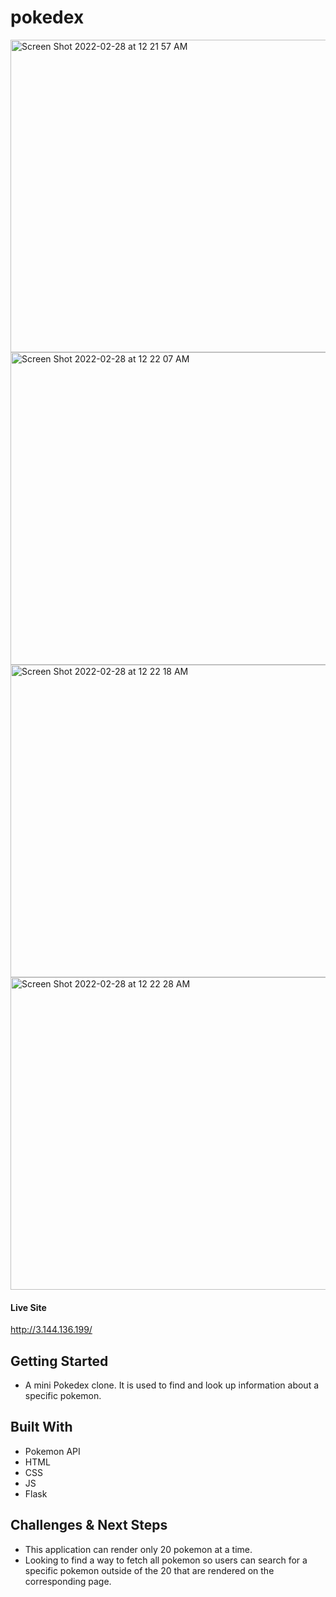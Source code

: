 # pokedex
<img width="801" alt="Screen Shot 2022-02-28 at 12 21 57 AM" src="https://user-images.githubusercontent.com/91032459/155949492-c18213b6-4691-4947-b4c1-77e3a3a0dfb3.png" width="200" height="500">
<img width="802" alt="Screen Shot 2022-02-28 at 12 22 07 AM" src="https://user-images.githubusercontent.com/91032459/155949718-fbeafb23-69f9-4683-a110-d15bf9e522ea.png" width="200" height="500">
<img width="800" alt="Screen Shot 2022-02-28 at 12 22 18 AM" src="https://user-images.githubusercontent.com/91032459/155949737-3503df38-0365-4753-aeb3-a93ef1a0dbf3.png" width="200" height="500">
<img width="800" alt="Screen Shot 2022-02-28 at 12 22 28 AM" src="https://user-images.githubusercontent.com/91032459/155949751-f076b07d-afda-4b13-b858-14cfb3fa7d54.png" width="200" height="500">

#### Live Site
http://3.144.136.199/

## Getting Started
- A mini Pokedex clone. It is used to find and look up information about a specific pokemon. 

## Built With
- Pokemon API
- HTML
- CSS
- JS
- Flask

## Challenges & Next Steps  
- This application can render only 20 pokemon at a time. 
- Looking to find a way to fetch all pokemon so users can search for a specific pokemon outside of the 20 that are rendered on the corresponding page.
